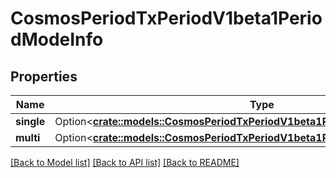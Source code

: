 # CosmosPeriodTxPeriodV1beta1PeriodModeInfo

## Properties

Name | Type | Description | Notes
------------ | ------------- | ------------- | -------------
**single** | Option<[**crate::models::CosmosPeriodTxPeriodV1beta1PeriodModeInfoPeriodSingle**](cosmos.tx.v1beta1.ModeInfo.Single.md)> |  | [optional]
**multi** | Option<[**crate::models::CosmosPeriodTxPeriodV1beta1PeriodModeInfoPeriodMulti**](cosmos.tx.v1beta1.ModeInfo.Multi.md)> |  | [optional]

[[Back to Model list]](../README.md#documentation-for-models) [[Back to API list]](../README.md#documentation-for-api-endpoints) [[Back to README]](../README.md)



